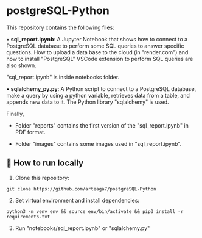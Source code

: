 # postgreSQL-Python
This repository contains the following files:

• **sql_report.ipynb**: A Jupyter Notebook that shows how to connect to a PostgreSQL database to perform some SQL queries to answer specific questions. How to upload a data base to the cloud (in "render.com") and how to install "PostgreSQL" VSCode extension to perform SQL queries are also shown.

"sql_report.ipynb" is inside notebooks folder.

• **sqlalchemy_py.py**: A Python script to connect to a PostgreSQL database, make a query by using a python variable, retrieves data from a table, and appends new data to it. The Python library "sqlalchemy" is used.

Finally,

- Folder "reports" contains the first version of the "sql_report.ipynb" in PDF format.

- Folder "images" contains some images used in "sql_report.ipynb".

## 🚀 How to run locally
1. Clone this repository:
```
git clone https://github.com/arteaga7/postgreSQL-Python
```
2. Set virtual environment and install dependencies:
```
python3 -m venv env && source env/bin/activate && pip3 install -r requirements.txt
```
3. Run "notebooks/sql_report.ipynb" or "sqlalchemy.py"
